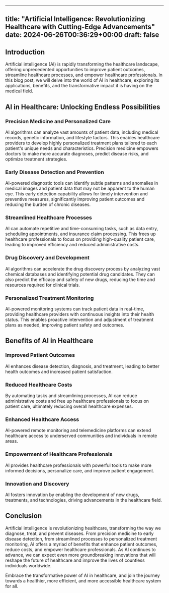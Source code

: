 
---
title: "Artificial Intelligence: Revolutionizing Healthcare with Cutting-Edge Advancements"
date: 2024-06-26T00:36:29+00:00
draft: false
---

## Introduction

Artificial intelligence (AI) is rapidly transforming the healthcare landscape, offering unprecedented opportunities to improve patient outcomes, streamline healthcare processes, and empower healthcare professionals. In this blog post, we will delve into the world of AI in healthcare, exploring its applications, benefits, and the transformative impact it is having on the medical field.

## AI in Healthcare: Unlocking Endless Possibilities

### Precision Medicine and Personalized Care

AI algorithms can analyze vast amounts of patient data, including medical records, genetic information, and lifestyle factors. This enables healthcare providers to develop highly personalized treatment plans tailored to each patient's unique needs and characteristics. Precision medicine empowers doctors to make more accurate diagnoses, predict disease risks, and optimize treatment strategies.

### Early Disease Detection and Prevention

AI-powered diagnostic tools can identify subtle patterns and anomalies in medical images and patient data that may not be apparent to the human eye. This early detection capability allows for timely intervention and preventive measures, significantly improving patient outcomes and reducing the burden of chronic diseases.

### Streamlined Healthcare Processes

AI can automate repetitive and time-consuming tasks, such as data entry, scheduling appointments, and insurance claim processing. This frees up healthcare professionals to focus on providing high-quality patient care, leading to improved efficiency and reduced administrative costs.

### Drug Discovery and Development

AI algorithms can accelerate the drug discovery process by analyzing vast chemical databases and identifying potential drug candidates. They can also predict the efficacy and safety of new drugs, reducing the time and resources required for clinical trials.

### Personalized Treatment Monitoring

AI-powered monitoring systems can track patient data in real-time, providing healthcare providers with continuous insights into their health status. This enables proactive intervention and adjustment of treatment plans as needed, improving patient safety and outcomes.

## Benefits of AI in Healthcare

### Improved Patient Outcomes

AI enhances disease detection, diagnosis, and treatment, leading to better health outcomes and increased patient satisfaction.

### Reduced Healthcare Costs

By automating tasks and streamlining processes, AI can reduce administrative costs and free up healthcare professionals to focus on patient care, ultimately reducing overall healthcare expenses.

### Enhanced Healthcare Access

AI-powered remote monitoring and telemedicine platforms can extend healthcare access to underserved communities and individuals in remote areas.

### Empowerment of Healthcare Professionals

AI provides healthcare professionals with powerful tools to make more informed decisions, personalize care, and improve patient engagement.

### Innovation and Discovery

AI fosters innovation by enabling the development of new drugs, treatments, and technologies, driving advancements in the healthcare field.

## Conclusion

Artificial intelligence is revolutionizing healthcare, transforming the way we diagnose, treat, and prevent diseases. From precision medicine to early disease detection, from streamlined processes to personalized treatment monitoring, AI offers a myriad of benefits that enhance patient outcomes, reduce costs, and empower healthcare professionals. As AI continues to advance, we can expect even more groundbreaking innovations that will reshape the future of healthcare and improve the lives of countless individuals worldwide.

Embrace the transformative power of AI in healthcare, and join the journey towards a healthier, more efficient, and more accessible healthcare system for all.